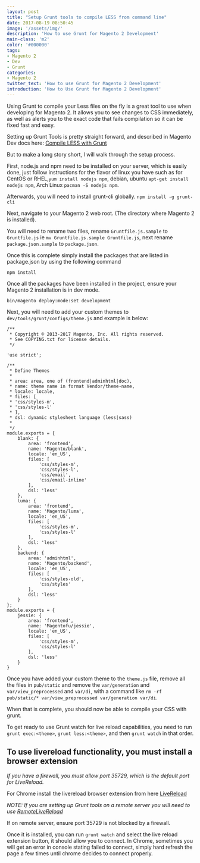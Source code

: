 ```yaml
---
layout: post
title: "Setup Grunt tools to compile LESS from command line"
date: 2017-08-19 08:50:45
image: '/assets/img/'
description: 'How to use Grunt for Magento 2 Development'
main-class: 'm2'
color: '#000000'
tags:
- Magento 2
- Dev
- Grunt
categories:
- Magento 2
twitter_text: 'How to use Grunt for Magento 2 Development'
introduction: 'How to Use Grunt for Magento 2 Development'
---
```


Using Grunt to compile your Less files on the fly is a great tool to use when developing for Magento 2.  It allows you to see changes to CSS immediately, as well as alerts you to the exact code that fails compilation so it can be fixed fast and easy.

Setting up Grunt Tools is pretty straight forward, and described in Magento Dev docs here: [Compile LESS with Grunt](ihttp://devdocs.magento.com/guides/v2.1/frontend-dev-guide/css-topics/css_debug.html)

But to make a long story short, I will walk through the setup process.

First, node.js and npm need to be installed on your server, which is easily done, just follow instructions for the flavor of linux you have such as for CentOS or RHEL,`yum install nodejs npm`, debian, ubuntu `apt-get install nodejs npm`, Arch Linux `pacman -S nodejs npm`.

Afterwards, you will need to install grunt-cli globally.
`npm install -g grunt-cli`

Next, navigate to your Magento 2 web root. (The directory where Magento 2 is installed).

You will need to rename two files, rename `Gruntfile.js.sample` to `Gruntfile.js` ie `mv Gruntfile.js.sample Gruntfile.js`, next rename `package.json.sample` to `package.json`.

Once this is complete simply install the packages that are listed in package.json by using the following command

`npm install`

Once all the packages have been installed in the project, ensure your Magento 2 installation is in dev mode.

`bin/magento deploy:mode:set development`

Next, you will need to add your custom themes to `dev/tools/grunt/configs/theme.js` and example is below:

```
/**
 * Copyright © 2013-2017 Magento, Inc. All rights reserved.
 * See COPYING.txt for license details.
 */

'use strict';

/**
 * Define Themes
 *
 * area: area, one of (frontend|adminhtml|doc),
 * name: theme name in format Vendor/theme-name,
 * locale: locale,
 * files: [
 * 'css/styles-m',
 * 'css/styles-l'
 * ],
 * dsl: dynamic stylesheet language (less|sass)
 *
 */
module.exports = {
    blank: {
        area: 'frontend',
        name: 'Magento/blank',
        locale: 'en_US',
        files: [
            'css/styles-m',
            'css/styles-l',
            'css/email',
            'css/email-inline'
        ],
        dsl: 'less'
    },
    luma: {
        area: 'frontend',
        name: 'Magento/luma',
        locale: 'en_US',
        files: [
            'css/styles-m',
            'css/styles-l'
        ],
        dsl: 'less'
    },
    backend: {
        area: 'adminhtml',
        name: 'Magento/backend',
        locale: 'en_US',
        files: [
            'css/styles-old',
            'css/styles'
        ],
        dsl: 'less'
    }
};
module.exports = {
    jessie: {
        area: 'frontend',
        name: 'Magentofu/jessie',
        locale: 'en_US',
        files: [
            'css/styles-m',
            'css/styles-l'
        ],
        dsl: 'less'
    }
}
```

Once you have added your custom theme to the `theme.js` file, remove all the files in `pub/static` and remove the `var/generation` and `var/view_preprocessed` and `var/di`, with a command like `rm -rf pub/static/* var/view_preprocessed var/generation var/di`.

When that is complete, you should now be able to compile your CSS with grunt.

To get ready to use Grunt watch for live reload capabilities, you need to run `grunt exec:<theme>`, `grunt less:<theme>`, and then `grunt watch` in that order.

## To use livereload functionality, you must install a browser extension

*If you have a firewall, you must allow port 35729, which is the default port for LiveReload.*

For Chrome install the livereload browser extension from here [LiveReload](https://chrome.google.com/webstore/detail/livereload/jnihajbhpnppcggbcgedagnkighmdlei)

*NOTE: If you are setting up Grunt tools on a remote server you will need to use [RemoteLiveReload](https://chrome.google.com/webstore/detail/remotelivereload/jlppknnillhjgiengoigajegdpieppei?utm_source=chrome-ntp-icon)*

If on remote server, ensure port 35729 is not blocked by a firewall.

Once it is installed, you can run `grunt watch` and select the live reload extension button, it should allow you to connect. In Chrome, sometimes you will get an error in console stating failed to connect, simply hard refresh the page a few times until chrome decides to connect properly.




